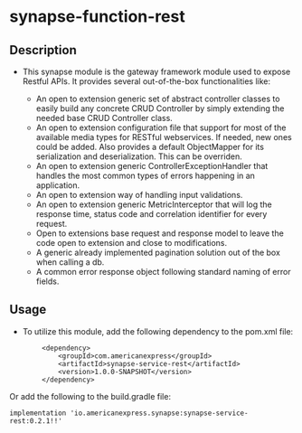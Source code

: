 # synapse-function-rest

## Description

- This synapse module is the gateway framework module used to expose Restful APIs. It provides several out-of-the-box
  functionalities like:

    - An open to extension generic set of abstract controller classes to easily build any concrete CRUD
      Controller by simply extending the needed base CRUD Controller class.
    - An open to extension configuration file that support for most of the available media types for RESTful
      webservices. If needed, new ones could be added. Also provides a default ObjectMapper for its serialization and
      deserialization. This can be overriden.
    - An open to extension generic ControllerExceptionHandler that handles the most common types of errors happening in
      an application.
    - An open to extension way of handling input validations.
    - An open to extension generic MetricInterceptor that will log the response time, status code and correlation
      identifier for every request.
    - Open to extensions base request and response model to leave the code open to extension and close to modifications.
    - A generic already implemented pagination solution out of the box when calling a db.
    - A common error response object following standard naming of error fields.

## Usage
- To utilize this module, add the following dependency to the pom.xml file:
```
        <dependency>
            <groupId>com.americanexpress</groupId>
            <artifactId>synapse-service-rest</artifactId>
            <version>1.0.0-SNAPSHOT</version>
        </dependency>
```
Or add the following to the build.gradle file:
```
implementation 'io.americanexpress.synapse:synapse-service-rest:0.2.1!!'
```
